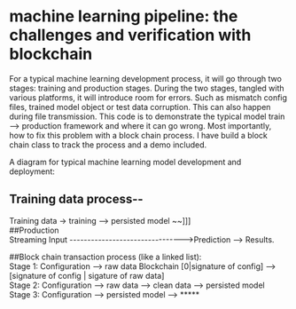 # machine learning pipeline: the challenges and verification with blockchain
For a typical machine learning development process, it will go through two stages: training and production stages. During the two stages, tangled with various platforms, it will introduce room for errors. Such as mismatch config files, trained model object or test data corruption. This can also happen during file transmission. 
This code is to demonstrate the typical model train --> production framework and where it can go wrong. Most importantly, how to fix this problem with a block chain process. 
I have build a block chain class to track the process and a demo included. 

A diagram for typical machine learning model development and deployment:


## Training data process--
 Training data -> training --> persisted model ~~]]] <br>
##Production  <br>
Streaming Input -------------------------------->Prediction --> Results. <br>

##Block chain transaction process (like a linked list): <br>
Stage 1: Configuration  --> raw data  Blockchain [0|signature of config] -->[signature of config | sigature of raw data] <br>
Stage 2: Configuration --> raw data --> clean data --> persisted model  <br>
Stage 3: Configuration --> persisted model --> ***** <br>
